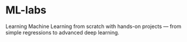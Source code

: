 # ML-labs
Learning Machine Learning from scratch with hands-on projects — from simple regressions to advanced deep learning.

